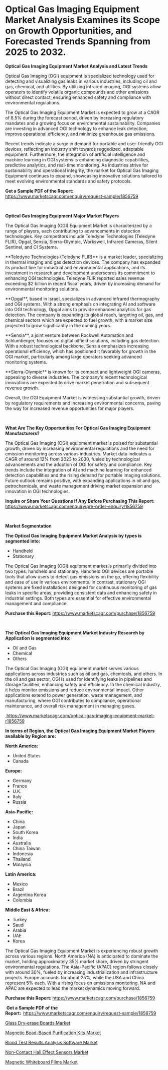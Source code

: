 <p><h1>Optical Gas Imaging Equipment Market Analysis Examines its Scope on Growth Opportunities, and Forecasted Trends Spanning from 2025 to 2032.</h1></p><p><strong>Optical Gas Imaging Equipment Market Analysis and Latest Trends</strong></p>
<p><p>Optical Gas Imaging (OGI) equipment is specialized technology used for detecting and visualizing gas leaks in various industries, including oil and gas, chemical, and utilities. By utilizing infrared imaging, OGI systems allow operators to identify volatile organic compounds and other emissions without direct contact, ensuring enhanced safety and compliance with environmental regulations. </p><p>The Optical Gas Imaging Equipment Market is expected to grow at a CAGR of 8.5% during the forecast period, driven by increasing regulatory mandates and a growing focus on environmental sustainability. Companies are investing in advanced OGI technology to enhance leak detection, improve operational efficiency, and minimize greenhouse gas emissions. </p><p>Recent trends indicate a surge in demand for portable and user-friendly OGI devices, reflecting an industry shift towards ruggedized, adaptable equipment. Furthermore, the integration of artificial intelligence and machine learning in OGI systems is enhancing diagnostic capabilities, predictive analytics, and real-time monitoring. As industries strive for sustainability and operational integrity, the market for Optical Gas Imaging Equipment continues to expand, showcasing innovative solutions tailored to meet evolving environmental standards and safety protocols.</p></p>
<p><strong>Get a Sample PDF of the Report:&nbsp;</strong> <a href="https://www.marketscagr.com/enquiry/request-sample/1856759?utm_campaign=1902&utm_medium=2&utm_source=Github&utm_content=ia&utm_term=08012025&utm_id=optical-gas-imaging-equipment">https://www.marketscagr.com/enquiry/request-sample/1856759</a></p>
<p>&nbsp;</p>
<p><strong>Optical Gas Imaging Equipment Major Market Players</strong></p>
<p><p>The Optical Gas Imaging (OGI) Equipment Market is characterized by a range of players, each contributing to advancements in detection technologies. Key competitors include Teledyne Technologies (Teledyne FLIR), Opgal, Sensia, Sierra-Olympic, Workswell, Infrared Cameras, Silent Sentinel, and CI Systems.</p><p>**Teledyne Technologies (Teledyne FLIR)** is a market leader, specializing in thermal imaging and gas detection devices. The company has expanded its product line for industrial and environmental applications, and its investment in research and development underscores its commitment to enhancing OGI technologies. Teledyne FLIR reported sales revenue exceeding $2 billion in recent fiscal years, driven by increasing demand for environmental monitoring solutions.</p><p>**Opgal**, based in Israel, specializes in advanced infrared thermography and OGI systems. With a strong emphasis on integrating AI and software into OGI technology, Opgal aims to provide enhanced analytics for gas detection. The company is expanding its global reach, targeting oil, gas, and chemical sectors which are expected to fuel growth, with a market size projected to grow significantly in the coming years.</p><p>**Sensia**, a joint venture between Rockwell Automation and Schlumberger, focuses on digital oilfield solutions, including gas detection. With a robust technological backbone, Sensia emphasizes increasing operational efficiency, which has positioned it favorably for growth in the OGI market, particularly among large operators seeking advanced monitoring systems.</p><p>**Sierra-Olympic** is known for its compact and lightweight OGI cameras, appealing to diverse industries. The company's recent technological innovations are expected to drive market penetration and subsequent revenue growth.</p><p>Overall, the OGI Equipment Market is witnessing substantial growth, driven by regulatory requirements and increasing environmental concerns, paving the way for increased revenue opportunities for major players.</p></p>
<p>&nbsp;</p>
<p><strong>What Are The Key Opportunities For Optical Gas Imaging Equipment Manufacturers?</strong></p>
<p><p>The Optical Gas Imaging (OGI) equipment market is poised for substantial growth, driven by increasing environmental regulations and the need for emission monitoring across various industries. Market data indicates a CAGR of around 12% from 2023 to 2030, fueled by technological advancements and the adoption of OGI for safety and compliance. Key trends include the integration of AI and machine learning for enhanced detection capabilities and the rising demand for portable imaging solutions. Future outlook remains positive, with expanding applications in oil and gas, petrochemicals, and waste management driving market expansion and innovation in OGI technologies.</p></p>
<p><strong>Inquire or Share Your Questions If Any Before Purchasing This Report:</strong> <a href="https://www.marketscagr.com/enquiry/pre-order-enquiry/1856759?utm_campaign=1902&utm_medium=2&utm_source=Github&utm_content=ia&utm_term=08012025&utm_id=optical-gas-imaging-equipment">https://www.marketscagr.com/enquiry/pre-order-enquiry/1856759</a></p>
<p>&nbsp;</p>
<p><strong>Market Segmentation</strong></p>
<p><strong>The Optical Gas Imaging Equipment Market Analysis by types is segmented into:</strong></p>
<p><ul><li>Handheld</li><li>Stationary</li></ul></p>
<p><p>The Optical Gas Imaging (OGI) equipment market is primarily divided into two types: handheld and stationary. Handheld OGI devices are portable tools that allow users to detect gas emissions on the go, offering flexibility and ease of use in various environments. In contrast, stationary OGI systems are fixed installations designed for continuous monitoring of gas leaks in specific areas, providing consistent data and enhancing safety in industrial settings. Both types are essential for effective environmental management and compliance.</p></p>
<p><strong>Purchase this Report:&nbsp;</strong><a href="https://www.marketscagr.com/purchase/1856759?utm_campaign=1902&utm_medium=2&utm_source=Github&utm_content=ia&utm_term=08012025&utm_id=optical-gas-imaging-equipment">https://www.marketscagr.com/purchase/1856759</a></p>
<p>&nbsp;</p>
<p><strong>The Optical Gas Imaging Equipment Market Industry Research by Application is segmented into:</strong></p>
<p><ul><li>Oil and Gas</li><li>Chemical</li><li>Others</li></ul></p>
<p><p>The Optical Gas Imaging (OGI) equipment market serves various applications across industries such as oil and gas, chemicals, and others. In the oil and gas sector, OGI is used for identifying leaks in pipelines and storage facilities, enhancing safety and efficiency. In the chemical industry, it helps monitor emissions and reduce environmental impact. Other applications extend to power generation, waste management, and manufacturing, where OGI contributes to compliance, operational maintenance, and overall risk management in managing gases.</p></p>
<p><a href="https://www.marketscagr.com/optical-gas-imaging-equipment-market-r1856759?utm_campaign=1902&utm_medium=2&utm_source=Github&utm_content=ia&utm_term=08012025&utm_id=optical-gas-imaging-equipment">&nbsp;https://www.marketscagr.com/optical-gas-imaging-equipment-market-r1856759</a></p>
<p><strong>In terms of Region, the Optical Gas Imaging Equipment Market Players available by Region are:</strong></p>
<p>
    <p> <strong> North America: </strong>
        <ul>
            <li>United States</li>
            <li>Canada</li>
        </ul>
        </p> 
    <p> <strong> Europe: </strong>
        <ul>
            <li>Germany</li>
            <li>France</li>
            <li>U.K.</li>
            <li>Italy</li>
            <li>Russia</li>
        </ul>
        </p> 
    <p> <strong> Asia-Pacific: </strong>
        <ul>
            <li>China</li>
            <li>Japan</li>
            <li>South Korea</li>
            <li>India</li>
            <li>Australia</li>
            <li>China Taiwan</li>
            <li>Indonesia</li>
            <li>Thailand</li>
            <li>Malaysia</li>
        </ul>
        </p> 
    <p> <strong> Latin America: </strong>
        <ul>
            <li>Mexico</li>
            <li>Brazil</li>
            <li>Argentina Korea</li>
            <li>Colombia</li>
        </ul>
        </p> 
    <p> <strong> Middle East & Africa: </strong>
        <ul>
            <li>Turkey</li>
            <li>Saudi</li>
            <li>Arabia</li>
            <li>UAE</li>
            <li>Korea</li>
        </ul>
    </p>
    </p>
<p><p>The Optical Gas Imaging Equipment Market is experiencing robust growth across various regions. North America (NA) is anticipated to dominate the market, holding approximately 35% market share, driven by stringent environmental regulations. The Asia-Pacific (APAC) region follows closely with around 30%, fueled by increasing industrialization and infrastructure projects. Europe accounts for about 25%, while the USA and China represent 5% each. With a rising focus on emissions monitoring, NA and APAC are expected to lead the market dynamics moving forward.</p></p>
<p><strong>Purchase this Report: </strong><a href="https://www.marketscagr.com/purchase/1856759?utm_campaign=1902&utm_medium=2&utm_source=Github&utm_content=ia&utm_term=08012025&utm_id=optical-gas-imaging-equipment">https://www.marketscagr.com/purchase/1856759</a></p>
<p>&nbsp;<strong>Get a Sample PDF of the Report:&nbsp;&nbsp;</strong><a href="https://www.marketscagr.com/enquiry/request-sample/1856759?utm_campaign=1902&utm_medium=2&utm_source=Github&utm_content=ia&utm_term=08012025&utm_id=optical-gas-imaging-equipment">https://www.marketscagr.com/enquiry/request-sample/1856759</a></p>
<p><strong></strong></p>
<p><p><a href="https://www.linkedin.com/pulse/glass-dry-erase-boards-market-size-demand-supply-situation-share-kligc?utm_campaign=1902&utm_medium=2&utm_source=Github&utm_content=ia&utm_term=08012025&utm_id=optical-gas-imaging-equipment">Glass Dry-erase Boards Market</a></p><p><a href="https://www.linkedin.com/pulse/magnetic-bead-based-purification-kits-market-report-detailed-jpnqc?utm_campaign=1902&utm_medium=2&utm_source=Github&utm_content=ia&utm_term=08012025&utm_id=optical-gas-imaging-equipment">Magnetic Bead-Based Purification Kits Market</a></p><p><a href="https://github.com/FassouRP/Market-Research-Report-List-6/blob/main/blood-test-results-analysis-software-market.md?utm_campaign=1902&utm_medium=2&utm_source=Github&utm_content=ia&utm_term=08012025&utm_id=optical-gas-imaging-equipment">Blood Test Results Analysis Software Market</a></p><p><a href="https://www.linkedin.com/pulse/non-contact-hall-effect-sensors-market-size-expected-accelerate-ppxsf?utm_campaign=1902&utm_medium=2&utm_source=Github&utm_content=ia&utm_term=08012025&utm_id=optical-gas-imaging-equipment">Non-Contact Hall Effect Sensors Market</a></p><p><a href="https://www.linkedin.com/pulse/market-trends-magnetic-whiteboard-films-industry-size-share-eqpkc?utm_campaign=1902&utm_medium=2&utm_source=Github&utm_content=ia&utm_term=08012025&utm_id=optical-gas-imaging-equipment">Magnetic Whiteboard Films Market</a></p></p>
